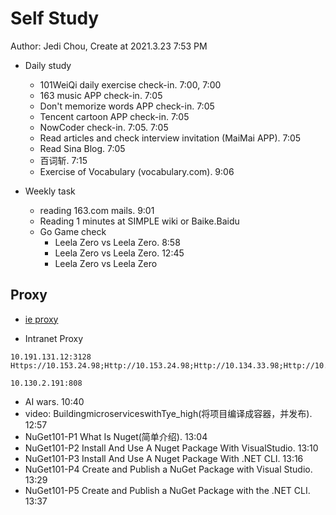 # Self Study

Author: Jedi Chou, Create at 2021.3.23 7:53 PM

* Daily study
  * 101WeiQi daily exercise check-in. 7:00, 7:00
  * 163 music APP check-in. 7:05
  * Don't memorize words APP check-in. 7:05
  * Tencent cartoon APP check-in. 7:05
  * NowCoder check-in. 7:05. 7:05
  * Read articles and check interview invitation (MaiMai APP). 7:05
  * Read Sina Blog. 7:05
  * 百词斩. 7:15
  * Exercise of Vocabulary (vocabulary.com). 9:06

* Weekly task
  * reading 163.com mails. 9:01
  * Reading 1 minutes at SIMPLE wiki or Baike.Baidu
  * Go Game check
    * Leela Zero vs Leela Zero. 8:58
    * Leela Zero vs Leela Zero. 12:45
    * Leela Zero vs Leela Zero

## Proxy

* [ie proxy](Https://10.153.24.98;Http://10.153.24.98;Http://10.134.33.98;Http://10.98.29.190;Https://Ca.Foxconn.Com;Http://Ca.Foxconn.Com;Http://esign.efoxconn.com;Http://ks.esign.efoxconn.com;Http://evouchers.efoxconn.com;Http://emvouchers.efoxconn.com;10.*;10.*;*.efoxconn.com;*.foxconn.com;*.moko.cc;*.163.com;*.mm131.com;*.mmjpg.com;*.jd.com;*.github.com;github.com;pan.baidu.com;https://ssl.mail.163.com;*.weibo.com;developer.aliyun.com;*.bilibili.com;*.adobe.com;*.elastic.co;*.sina.com.cn;transfer.efoxconn.com;*.qq.com;*.cnblogs.com;*.youdao.com;*.blogspot.com;*.youdao.com;*.yinxiang.com;*.youku.com;*.iteye.com;*.layui.com;*.amazeui.org;*.golang.org;www.0daydown.com;*.minmaxtec.com)

* Intranet Proxy

```text
10.191.131.12:3128
Https://10.153.24.98;Http://10.153.24.98;Http://10.134.33.98;Http://10.98.29.190;Https://Ca.Foxconn.Com;Http://Ca.Foxconn.Com;Http://esign.efoxconn.com;Http://ks.esign.efoxconn.com;Http://evouchers.efoxconn.com;Http://emvouchers.efoxconn.com

10.130.2.191:808
```

* AI wars. 10:40
* video: BuildingmicroserviceswithTye_high(将项目编译成容器，并发布). 12:57
* NuGet101-P1 What Is Nuget(简单介绍). 13:04
* NuGet101-P2 Install And Use A Nuget Package With VisualStudio. 13:10
* NuGet101-P3 Install And Use A Nuget Package With .NET CLI. 13:16
* NuGet101-P4 Create and Publish a NuGet Package with Visual Studio. 13:29
* NuGet101-P5 Create and Publish a NuGet Package with the .NET CLI. 13:37
